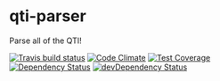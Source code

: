 # qti-parser

Parse all of the QTI!

[![Travis build status](http://img.shields.io/travis/nick-benoit14/qti-parser.svg?style=flat)](https://travis-ci.org/nick-benoit14/qti-parser)
[![Code Climate](https://codeclimate.com/github/nick-benoit14/qti-parser/badges/gpa.svg)](https://codeclimate.com/github/nick-benoit14/qti-parser)
[![Test Coverage](https://codeclimate.com/github/nick-benoit14/qti-parser/badges/coverage.svg)](https://codeclimate.com/github/nick-benoit14/qti-parser)
[![Dependency Status](https://david-dm.org/nick-benoit14/qti-parser.svg)](https://david-dm.org/nick-benoit14/qti-parser)
[![devDependency Status](https://david-dm.org/nick-benoit14/qti-parser/dev-status.svg)](https://david-dm.org/nick-benoit14/qti-parser#info=devDependencies)
